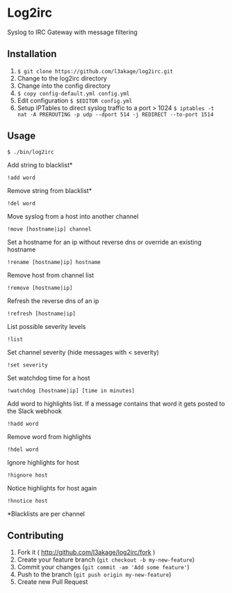 # Log2irc

Syslog to IRC Gateway with message filtering

## Installation

1. `$ git clone https://github.com/l3akage/log2irc.git`
2. Change to the log2irc directory
3. Change into the config directory
4. `$ copy config-default.yml config.yml`
5. Edit configuration `$ $EDITOR config.yml`
6. Setup IPTables to direct syslog traffic to a port > 1024 `$ iptables -t nat -A PREROUTING -p udp --dport 514 -j REDIRECT --to-port 1514`

## Usage

`$ ./bin/log2irc`

Add string to blacklist*

`!add word`

Remove string from blacklist*

`!del word`

Move syslog from a host into another channel

`!move [hostname|ip] channel`

Set a hostname for an ip without reverse dns or override an existing hostname

`!rename [hostname|ip] hostname`

Remove host from channel list

`!remove [hostname|ip]`

Refresh the reverse dns of an ip

`!refresh [hostname|ip]`

List possible severity levels

`!list`

Set channel severity (hide messages with < severity)

`!set severity`

Set watchdog time for a host

`!watchdog [hostname|ip] [time in minutes]`

Add word to highlights list. If a message contains that word it gets posted to the Slack webhook

`!hadd word`

Remove word from highlights

`!hdel word`

Ignore highlights for host

`!hignore host`

Notice highlights for host again

`!hnotice host`


\*Blacklists are per channel


## Contributing

1. Fork it ( http://github.com/l3akage/log2irc/fork )
2. Create your feature branch (`git checkout -b my-new-feature`)
3. Commit your changes (`git commit -am 'Add some feature'`)
4. Push to the branch (`git push origin my-new-feature`)
5. Create new Pull Request
